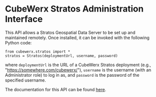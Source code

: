 # CubeWerx Stratos Administration Interface

This API allows a Stratos Geospatial Data Server to be set up and
maintained remotely.  Once installed, it can be invoked with the
following Python code:

```
from cubewerx.stratos import *
stratos = Stratos(deploymentUrl, username, password)
```

where ```deploymentUrl``` is the URL of a CubeWerx Stratos deployment
(e.g., "https://somewhere.com/cubewerx/"), ```username``` is the username
(with an Administrator role) to log in as, and ```password``` is the
password of the specified username.

The documentation for this API can be found
[here](https://www.cubewerx.com/documentation/9.7/pythonApi/stratos.html).
